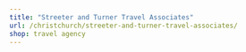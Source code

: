 ```yaml
---
title: "Streeter and Turner Travel Associates"
url: /christchurch/streeter-and-turner-travel-associates/
shop: travel agency
---
```


